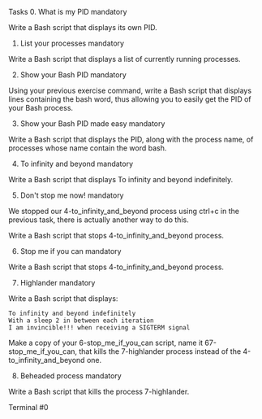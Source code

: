 Tasks
0. What is my PID
mandatory

Write a Bash script that displays its own PID.

1. List your processes
mandatory

Write a Bash script that displays a list of currently running processes.

2. Show your Bash PID
mandatory

Using your previous exercise command, write a Bash script that displays lines containing the bash word, thus allowing you to easily get the PID of your Bash process.

3. Show your Bash PID made easy
mandatory

Write a Bash script that displays the PID, along with the process name, of processes whose name contain the word bash.

4. To infinity and beyond
mandatory

Write a Bash script that displays To infinity and beyond indefinitely. 

5. Don't stop me now!
mandatory

We stopped our 4-to_infinity_and_beyond process using ctrl+c in the previous task, there is actually another way to do this.

Write a Bash script that stops 4-to_infinity_and_beyond process.

6. Stop me if you can
mandatory

Write a Bash script that stops 4-to_infinity_and_beyond process.

7. Highlander
mandatory

Write a Bash script that displays:

    To infinity and beyond indefinitely
    With a sleep 2 in between each iteration
    I am invincible!!! when receiving a SIGTERM signal

Make a copy of your 6-stop_me_if_you_can script, name it 67-stop_me_if_you_can, that kills the 7-highlander process instead of the 4-to_infinity_and_beyond one.

8. Beheaded process
mandatory

Write a Bash script that kills the process 7-highlander.

Terminal #0
